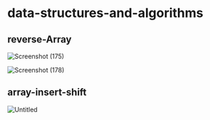 # data-structures-and-algorithms

## reverse-Array
![Screenshot (175)](https://user-images.githubusercontent.com/98957434/158265210-57b19fa4-3741-4071-9c93-dcced032cc4a.png)

![Screenshot (178)](https://user-images.githubusercontent.com/98957434/158451259-b01a06aa-0c4f-4581-98a7-ddd0fd75f2db.png)



## array-insert-shift

![Untitled](https://user-images.githubusercontent.com/98957434/158572187-ce5daa61-f763-48a1-8cbf-25912470a623.png)


